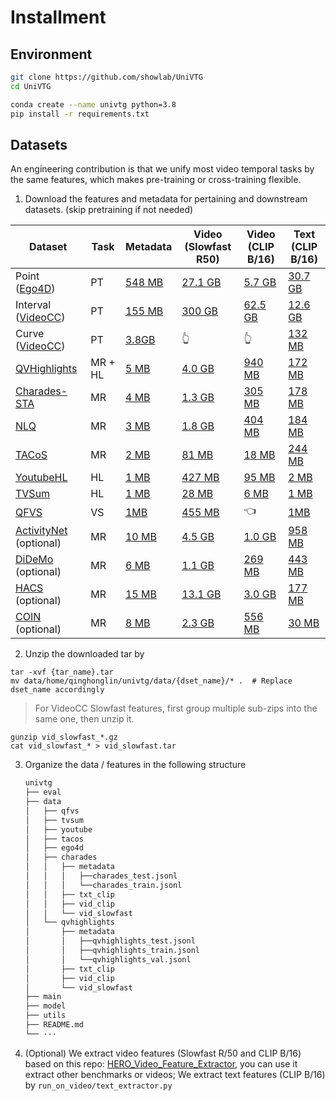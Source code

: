 # Installment
## Environment

```bash
git clone https://github.com/showlab/UniVTG
cd UniVTG

conda create --name univtg python=3.8
pip install -r requirements.txt
```

## Datasets

An engineering contribution is that we unify most video temporal tasks by the same features, which makes pre-training or cross-training flexible.

1.  Download the features and metadata for pertaining and downstream datasets. (skip pretraining if not needed)

| Dataset            | Task    |  Metadata |  Video (Slowfast R50) | Video (CLIP B/16) | Text (CLIP B/16) |
| ------------------ | ------- | ---- | ---- | ---- | ---- | 
| Point ([Ego4D](https://ego4d-data.org/docs/challenge/))      | PT      | [548 MB](https://drive.google.com/file/d/1c4b9qB8EgULpMQZlowV_Dj-r2BT4gLl7/view?usp=drive_link)     | [27.1 GB](https://drive.google.com/file/d/1J0e52sNaXz-gMmCVyA6LfmgQzlB7BtW6/view?usp=drive_link) | [5.7 GB](https://drive.google.com/file/d/1Ij2gjKAY-yfmvaPatZ0-q4T1zGy-GzGs/view?usp=drive_link) | [30.7 GB](https://drive.google.com/file/d/1Ld8AkOwktsmR9uG1RW7R-eyPozTw8tFm/view?usp=drive_link)
| Interval ([VideoCC](https://github.com/google-research-datasets/videoCC-data)) | PT      |  [155 MB](https://drive.google.com/file/d/1dDPEplMizTANYs-GAtAdkx1UR69deGtx/view?usp=drive_link)    |  [300 GB](https://drive.google.com/drive/folders/1-xRQ2o8MHcL9JfjPWEu_q14DFEgqLRgS?usp=sharing)  | [62.5 GB](https://drive.google.com/file/d/1J29Nuurp9Eoksm8V6_RZlOa_FZAKzzeM/view?usp=drive_link) | [12.6 GB](https://drive.google.com/file/d/1LZs0T5ssD8AOMVZPSrrcXKDDDmD8ocbl/view?usp=sharing)
| Curve ([VideoCC](https://github.com/google-research-datasets/videoCC-data))    | PT      |   [3.8GB](https://drive.google.com/file/d/1e8xMLqy3dW0JiRp6Bld8H-4OqQD3Kgi8/view?usp=drive_link)   |  👆   |  👆 | [132 MB](https://drive.google.com/file/d/1L_OWKRHMfE5O2wrIjePIGgw207_NzSB7/view?usp=drive_link)
| [QVHighlights](https://github.com/jayleicn/moment_detr)       | MR + HL |  [5 MB](https://drive.google.com/drive/folders/1aFEXVD8Y6gu84dV1kgaDl15GxQQ42d8S?usp=drive_link)    | [4.0 GB](https://drive.google.com/file/d/1JBqWqQshxyqyl5GbhfvZY1ysg2-L5i99/view?usp=drive_link) | [940 MB](https://drive.google.com/file/d/1JJ65MzCTYRlQD_bkKGrWXT4Xi9vzseQL/view?usp=drive_link) | [172 MB](https://drive.google.com/file/d/1JOaB04UCRqDcGI1IRrhwo5vS7FNaJW-R/view?usp=drive_link)
| [Charades-STA](https://prior.allenai.org/projects/charades)       | MR      |  [4 MB](https://drive.google.com/drive/folders/1YuO1CPyWurjKZjGgHqX2m4mNrcr2Xstd?usp=drive_link)    | [1.3 GB](https://drive.google.com/file/d/1JPkrJcpSwJqrGlq-aIW58UgxWRenVPVN/view?usp=drive_link) | [305 MB](https://drive.google.com/file/d/1JQGEz6jiizAccylBDZoMQQHMDwcQ7Nkv/view?usp=drive_link) | [178 MB](https://drive.google.com/file/d/1JYXjl0AnKHjDYb4_c-SUp4zq-_pXj_tU/view?usp=drive_link)
| [NLQ](https://github.com/EGO4D/episodic-memory)                | MR      |  [3 MB](https://drive.google.com/drive/folders/1kICOuJ1-F3zqChfoI2NRreJWP2ffLzaf?usp=drive_link)    | [1.8 GB](https://drive.google.com/file/d/1Jh_nRO_NnAo-7t5EJnPmO_TrYUJ1z0to/view?usp=sharing) | [404 MB](https://drive.google.com/file/d/1JiHuoMz2RZ7PsagPt4QI8SP0IgGoGai0/view?usp=sharing) | [184 MB](https://drive.google.com/file/d/1Jjn4c0eVd8MpJKt-xiC_3OSqiYQSTBdk/view?usp=drive_link)
| [TACoS](https://github.com/jiyanggao/TALL)              | MR      |  [2 MB](https://drive.google.com/drive/folders/1aQ0mrXR7ZDfNiawqzQwgmzD3XNXUewDQ?usp=drive_link)    | [81 MB](https://drive.google.com/file/d/1J_QsWPCV0JSGaArnKqGGh0cghbmFArYq/view?usp=drive_link) | [18 MB](https://drive.google.com/file/d/1JdfxrAilgziodJF08c5dMcE4rc8mszYO/view?usp=drive_link) | [244 MB](https://drive.google.com/file/d/1JfO1nMdGeGlIpe5tGdjVEbsfCRMRJhjj/view?usp=drive_link)
| [YoutubeHL](https://github.com/aliensunmin/DomainSpecificHighlight)          | HL      |  [1 MB](https://drive.google.com/drive/folders/1bWU4DuieYzt4R_K5FOb3wBKZUP5PAiGk?usp=drive_link)    | [427 MB](https://drive.google.com/file/d/1LlfGdHCqtnrffCkdhXtG6Ut50U6hWYPr/view?usp=drive_link) | [95 MB](https://drive.google.com/file/d/1LnyDZraTiQFSDMrDmCqKRby9vnkpIMIR/view?usp=drive_link) | [2 MB](https://drive.google.com/file/d/1Lv0ctJpjOCN4cup-ZgfNlZVqV-HDGt4n/view?usp=drive_link)
| [TVSum](http://people.csail.mit.edu/yalesong/tvsum/)              | HL      |  [1 MB](https://drive.google.com/drive/folders/1b7pcCIZYCCV705rRQva7KGSmtMFG05Su?usp=drive_link)    | [28 MB](https://drive.google.com/file/d/1Lx63BWsM9fqDW0fxmu9otyjpUMqkFyyT/view?usp=drive_link) | [6 MB](https://drive.google.com/file/d/1Lw_8k3bbTdT0UVQyg5v9OM7y9PC9f8Kk/view?usp=drive_link) | [1 MB](https://drive.google.com/file/d/1LxJkFy530IcpiVVNskEU0hCZlBNCHjak/view?usp=drive_link)
| [QFVS](https://arxiv.org/pdf/1707.04960.pdf)               | VS      |  [1MB](https://drive.google.com/drive/folders/18RpOVDrroY2gZ82ISObjAwWZz-i84XhD?usp=drive_link)    | [455 MB](https://drive.google.com/drive/folders/1PjFWGw35j6cePLuMdN30BP64dsxQm3sQ?usp=drive_link) | 👈 | [1MB](https://drive.google.com/drive/folders/1JXI6Xc6Fj-Lc2R4I7pbIiwGBqgG2sSn5?usp=drive_link)
| [ActivityNet](http://activity-net.org/) (optional)              | MR      |  [10 MB](https://drive.google.com/drive/folders/1Xnmr9OR3q-nB99hkcUp-z6jRqH2HuaPX?usp=drive_link)    | [4.5 GB](https://drive.google.com/file/d/1LySSKToHUF-4NI_ozr0GdRbh3EFefaZG/view?usp=drive_link) | [1.0 GB](https://drive.google.com/file/d/1M7MSAvXVrhGqJVs-PJe-XVqux5fRVgw9/view?usp=drive_link) | [958 MB](https://drive.google.com/file/d/1M8MOUOb-Z14V9DdAb6ABfYpULdU8fZ27/view?usp=drive_link)
| [DiDeMo](https://github.com/LisaAnne/TemporalLanguageRelease) (optional)              | MR      |  [6 MB](https://drive.google.com/drive/folders/1ZW0RgUvIfbDSEjl0-jbTkBCKWTo19HNi?usp=drive_link)    | [1.1 GB](https://drive.google.com/file/d/1MJsg4RvrfIG_ShMIP2-uudzjbItHTBRJ/view?usp=drive_link) | [269 MB](https://drive.google.com/file/d/1MKy9KVIuPlrXF1JY6PSN4yNaP8uUYdmd/view?usp=drive_link) | [443 MB](https://drive.google.com/file/d/1MRjmg58lSTkNOyUHlbjCo7WCvmXQyc2f/view?usp=drive_link)
| [HACS](https://github.com/hangzhaomit/HACS-dataset) (optional)              | MR      |  [15 MB](https://drive.google.com/drive/folders/1_ghi5RxD7aT1PrSAp__kyUtEp-tsOpoD?usp=drive_link)    | [13.1 GB](https://drive.google.com/file/d/1MkeOP01gtgmav7uv6DSdj0wSUQdBE4Aq/view?usp=drive_link) | [3.0 GB](https://drive.google.com/file/d/1Moyng16x_cnpAcWwUxzthTq23TK5cFBZ/view?usp=drive_link) | [177 MB](https://drive.google.com/file/d/1MpcfKSWsKIwMFAdofNi0sUyaMRiwfHP_/view?usp=drive_link)
| [COIN](https://github.com/hangzhaomit/HACS-dataset) (optional)              | MR      |  [8 MB](https://drive.google.com/drive/folders/1cNRZJG65-SrtDGsC5aWlojkwWMU8lLN6?usp=drive_link)    | [2.3 GB](https://drive.google.com/file/d/1cw2-BldNQNZyKDInQ0r2_JtgL-v6qGDn/view?usp=drive_link) | [556 MB](https://drive.google.com/file/d/1csHu8D7V8NpLChA5Z-3cVmXwnyGApfnW/view?usp=drive_link) | [30 MB](https://drive.google.com/file/d/1cqEfYOjWDakv8Fri8-sxYapmC2yh_tsG/view?usp=drive_link)


2. Unzip the downloaded tar by

```
tar -xvf {tar_name}.tar
mv data/home/qinghonglin/univtg/data/{dset_name}/* .  # Replace dset_name accordingly
```

> For VideoCC Slowfast features, first group multiple sub-zips into the same one, then unzip it.

```
gunzip vid_slowfast_*.gz
cat vid_slowfast_* > vid_slowfast.tar
```

3. Organize the data / features in the following structure
   ```bash
   univtg
   ├── eval
   ├── data
   │   ├── qfvs
   │   ├── tvsum
   │   ├── youtube
   │   ├── tacos
   │   ├── ego4d
   │   ├── charades
   │   │   ├── metadata
   │   │   │   ├──charades_test.jsonl
   │   │   │   └──charades_train.jsonl
   │   │   ├── txt_clip
   │   │   ├── vid_clip
   │   │   └── vid_slowfast
   │   └── qvhighlights
   │       ├── metadata
   │       │   ├──qvhighlights_test.jsonl
   │       │   ├──qvhighlights_train.jsonl
   │       │   └──qvhighlights_val.jsonl
   │       ├── txt_clip
   │       ├── vid_clip
   │       └── vid_slowfast
   ├── main
   ├── model
   ├── utils
   ├── README.md
   └── ···
   ```

4. (Optional) We extract video features (Slowfast R/50 and CLIP B/16) based on this repo: [HERO_Video_Feature_Extractor](https://github.com/linjieli222/HERO_Video_Feature_Extractor), you can use it extract other benchmarks or videos; We extract text features (CLIP B/16) by `run_on_video/text_extractor.py`

